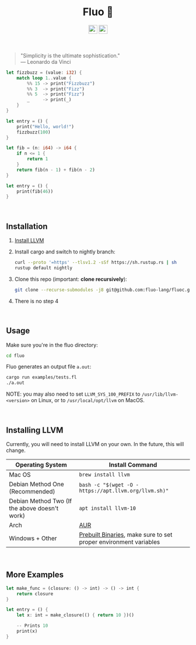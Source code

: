 <div align=center>
    <!--<img src="images/logo.png" width=200 align=center></img>-->
    <h1>Fluo 🌊</h1>
    <a href="https://github.com/fluo-lang/fluo/actions"><img src="https://img.shields.io/github/workflow/status/fluo-lang/fluo/build-test-bench?style=for-the-badge" height=24px></img></a>
    <a href="https://trello.com/b/5gxtFXun/fluo"><img src="https://img.shields.io/badge/trello-here-000000FF?style=for-the-badge" height=24px></img></a>
</div>
<br>
<br>

> "Simplicity is the ultimate sophistication."
> <br>
> — Leonardo da Vinci

```rust
let fizzbuzz = (value: i32) {
    match loop 1..value {
        %% 15 -> print("Fizzbuzz")
        %% 3  -> print("Fizz")
        %% 5  -> print("Fizz")
        _     -> print(_)
    }
}

let entry = () {
    print("Hello, world!")
    fizzbuzz(100)
}
```

```rust
let fib = (n: i64) -> i64 {
    if n <= 1 {
        return 1
    }
    return fib(n - 1) + fib(n - 2)
}

let entry = () {
    print(fib(46))
}
```

<br>

## Installation

1. [Install LLVM](https://github.com/fluo-lang/fluo#installing-llvm)

2. Install cargo and switch to nightly branch:

   ```bash
   curl --proto '=https' --tlsv1.2 -sSf https://sh.rustup.rs | sh
   rustup default nightly
   ```

3. Clone this repo (important: **clone recursively**):

   ```bash
   git clone --recurse-submodules -j8 git@github.com:fluo-lang/fluoc.git
   ```

4. There is no step 4

<br>

## Usage

Make sure you're in the fluo directory:

```bash
cd fluo
```

Fluo generates an output file `a.out`:

```bash
cargo run examples/tests.fl
./a.out
```

NOTE: you may also need to set `LLVM_SYS_100_PREFIX` to `/usr/lib/llvm-<version>` on Linux, or to `/usr/local/opt/llvm` on MacOS.

<br>

## Installing LLVM

Currently, you will need to install LLVM on your own. In the future, this will change.

| Operating System                              | Install Command                                                                                                    |
| --------------------------------------------- | ------------------------------------------------------------------------------------------------------------------ |
| Mac OS                                        | `brew install llvm`                                                                                                |
| Debian Method One (Recommended)               | `bash -c "$(wget -O - https://apt.llvm.org/llvm.sh)"`                                                              |
| Debian Method Two (If the above doesn't work) | `apt install llvm-10`                                                                                              |
| Arch                                          | [AUR](https://www.archlinux.org/packages/extra/x86_64/llvm/)                                                       |
| Windows + Other                               | [Prebuilt Binaries](https://releases.llvm.org/download.html#10.0.0), make sure to set proper environment variables |

<br>

## More Examples

```rust
let make_func = (closure: () -> int) -> () -> int {
    return closure
}

let entry = () {
    let x: int = make_closure(() { return 10 })()

    -- Prints 10
    print(x)
}
```
